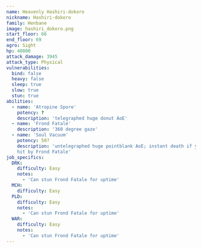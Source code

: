 ```yaml
---
name: Heavenly Hashiri-dokoro
nickname: Hashiri-dokoro
family: Henbane
image: hashiri_dokoro.png
start_floor: 66
end_floor: 69
agro: Sight
hp: 40000
attack_damage: 3945
attack_type: Physical
vulnerabilities:
  bind: false
  heavy: false
  sleep: true
  slow: true
  stun: true
abilities:
  - name: 'Atropine Spore'
    potency: ?
    description: 'telegraphed huge donut AoE'
  - name: 'Frond Fatale'
    description: '360 degree gaze'
  - name: 'Soul Vacuum'
    potency: 50?
    description: 'untelegraphed huge pointblank AoE; instant death if you got
    hit by Frond Fatale'
job_specifics:
  DRK:
    difficulty: Easy
    notes:
      - 'Can stun Frond Fatale for uptime'
  MCH:
    difficulty: Easy
  PLD:
    difficulty: Easy
    notes:
      - 'Can stun Frond Fatale for uptime'
  WAR:
    difficulty: Easy
    notes:
      - 'Can stun Frond Fatale for uptime'
---
```

